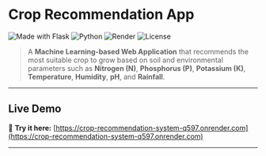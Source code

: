 #  Crop Recommendation App

![Made with Flask](https://img.shields.io/badge/Made%20with-Flask-000?style=for-the-badge&logo=flask)
![Python](https://img.shields.io/badge/Python-3.12+-3776AB?style=for-the-badge&logo=python&logoColor=white)
![Render](https://img.shields.io/badge/Deployed%20on-Render-46E3B7?style=for-the-badge&logo=render)
![License](https://img.shields.io/badge/License-MIT-blue?style=for-the-badge)

>A **Machine Learning-based Web Application** that recommends the most suitable crop to grow based on soil and environmental parameters such as **Nitrogen (N)**, **Phosphorus (P)**, **Potassium (K)**, **Temperature**, **Humidity**, **pH**, and **Rainfall**.

---
##  Live Demo  

🔗 **Try it here:** [https://crop-recommendation-system-q597.onrender.com](https://crop-recommendation-system-q597.onrender.com)

---
